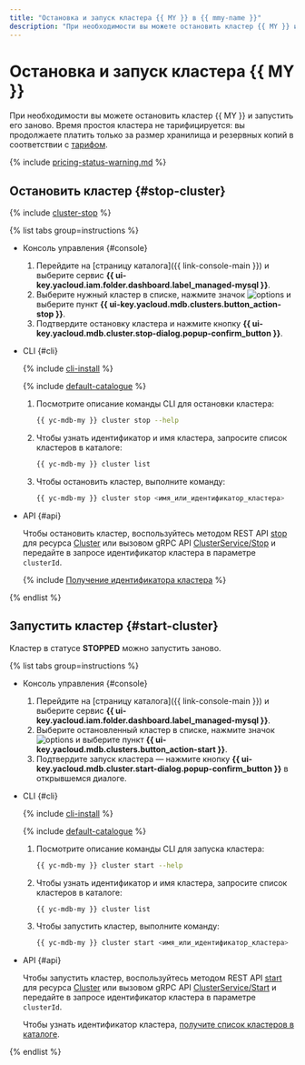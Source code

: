 ```yaml
---
title: "Остановка и запуск кластера {{ MY }} в {{ mmy-name }}"
description: "При необходимости вы можете остановить кластер {{ MY }} и запустить его заново. Время простоя кластера не тарифицируется: вы продолжаете платить только за размер хранилища и резервных копий."
---
```


# Остановка и запуск кластера {{ MY }}

При необходимости вы можете остановить кластер {{ MY }} и запустить его заново. Время простоя кластера не тарифицируется: вы продолжаете платить только за размер хранилища и резервных копий в соответствии с [тарифом](../pricing.md#prices-storage).

{% include [pricing-status-warning.md](../../_includes/mdb/pricing-status-warning.md) %}


## Остановить кластер {#stop-cluster}

{% include [cluster-stop](../../_includes/mdb/cluster-stop.md) %}

{% list tabs group=instructions %}

- Консоль управления {#console}

  1. Перейдите на [страницу каталога]({{ link-console-main }}) и выберите сервис **{{ ui-key.yacloud.iam.folder.dashboard.label_managed-mysql }}**.
  1. Выберите нужный кластер в списке, нажмите значок ![options](../../_assets/console-icons/ellipsis.svg) и выберите пункт **{{ ui-key.yacloud.mdb.clusters.button_action-stop }}**.
  1. Подтвердите остановку кластера и нажмите кнопку **{{ ui-key.yacloud.mdb.cluster.stop-dialog.popup-confirm_button }}**.

- CLI {#cli}

    {% include [cli-install](../../_includes/cli-install.md) %}

    {% include [default-catalogue](../../_includes/default-catalogue.md) %}

    1. Посмотрите описание команды CLI для остановки кластера:

        ```bash
        {{ yc-mdb-my }} cluster stop --help
        ```

    1. Чтобы узнать идентификатор и имя кластера, запросите список кластеров в каталоге:

        ```bash
        {{ yc-mdb-my }} cluster list
        ```

    1. Чтобы остановить кластер, выполните команду:

        ```bash
        {{ yc-mdb-my }} cluster stop <имя_или_идентификатор_кластера>
        ```

- API {#api}

  Чтобы остановить кластер, воспользуйтесь методом REST API [stop](../api-ref/Cluster/stop.md) для ресурса [Cluster](../api-ref/Cluster/index.md) или вызовом gRPC API [ClusterService/Stop](../api-ref/grpc/cluster_service.md#Stop) и передайте в запросе идентификатор кластера в параметре `clusterId`.

  {% include [Получение идентификатора кластера](../../_includes/mdb/mmy/note-api-get-cluster-id.md) %}

{% endlist %}

## Запустить кластер {#start-cluster}

Кластер в статусе **STOPPED** можно запустить заново.

{% list tabs group=instructions %}

- Консоль управления {#console}

  1. Перейдите на [страницу каталога]({{ link-console-main }}) и выберите сервис **{{ ui-key.yacloud.iam.folder.dashboard.label_managed-mysql }}**.
  1. Выберите остановленный кластер в списке, нажмите значок ![options](../../_assets/console-icons/ellipsis.svg) и выберите пункт **{{ ui-key.yacloud.mdb.clusters.button_action-start }}**.
  1. Подтвердите запуск кластера — нажмите кнопку **{{ ui-key.yacloud.mdb.cluster.start-dialog.popup-confirm_button }}** в открывшемся диалоге.

- CLI {#cli}

    {% include [cli-install](../../_includes/cli-install.md) %}

    {% include [default-catalogue](../../_includes/default-catalogue.md) %}

    1. Посмотрите описание команды CLI для запуска кластера:

        ```bash
        {{ yc-mdb-my }} cluster start --help
        ```

    1. Чтобы узнать идентификатор и имя кластера, запросите список кластеров в каталоге:

        ```bash
        {{ yc-mdb-my }} cluster list
        ```

    1. Чтобы запустить кластер, выполните команду:

        ```bash
        {{ yc-mdb-my }} cluster start <имя_или_идентификатор_кластера>
        ```

- API {#api}

  Чтобы запустить кластер, воспользуйтесь методом REST API [start](../api-ref/Cluster/start.md) для ресурса [Cluster](../api-ref/Cluster/index.md) или вызовом gRPC API [ClusterService/Start](../api-ref/grpc/cluster_service.md#Start) и передайте в запросе идентификатор кластера в параметре `clusterId`.

  Чтобы узнать идентификатор кластера, [получите список кластеров в каталоге](cluster-list.md#list-clusters).

{% endlist %}
